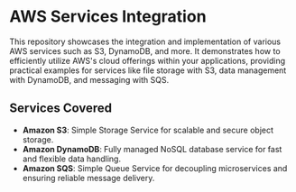 
# AWS Services Integration

This repository showcases the integration and implementation of various AWS services such as S3, DynamoDB, and more. It demonstrates how to efficiently utilize AWS's cloud offerings within your applications, providing practical examples for services like file storage with S3, data management with DynamoDB, and messaging with SQS.

## Services Covered

- **Amazon S3**: Simple Storage Service for scalable and secure object storage.
- **Amazon DynamoDB**: Fully managed NoSQL database service for fast and flexible data handling.
- **Amazon SQS**: Simple Queue Service for decoupling microservices and ensuring reliable message delivery.
